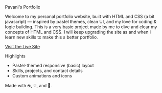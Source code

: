 Pavani's Portfolio

Welcome to my personal portfolio website, built with HTML and CSS (a bit javascript) — inspired by pastel themes, clean UI, and my love for coding & logic building.
This is a very basic project made by me to dive and clear my concepts of HTML and CSS. 
I will keep upgrading the site as and when i learn new skills to make this a better portfolio.

 [Visit the Live Site](https://prollypavani.github.io/portfoliobasic/)
 
 Highlights 
- Pastel-themed responsive (basic) layout
- Skills, projects, and contact details
- Custom animations and icons

Made with ☕, 💡, and 💜.
